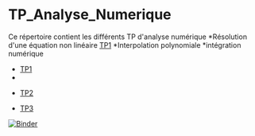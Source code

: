 # TP_Analyse_Numerique

Ce répertoire contient les différents TP d'analyse numérique 
              *Résolution d'une équation non linéaire [TP1][TP1]
              *Interpolation polynomiale 
              *intégration numérique


- [TP1][TP1]       
- 
 [TP1]: https://github.com/mohameedboud/TP_Analyse_Num-rique/blob/main/TP1/TP1_E.ipynb
 
- [TP2][TP2]       

 [TP2]: https://github.com/mohameedboud/TP_Analyse_Num-rique/blob/main/TP2/TP2_E.ipynb
 
 - [TP3][TP3]       

 [TP3]: https://github.com/mohameedboud/TP_Analyse_Num-rique/tree/main/Projet%20TP3



[![Binder](https://mybinder.org/badge_logo.svg)](https://mybinder.org/v2/gh/mohameedboud/TP_Analyse_Num-rique/main)
